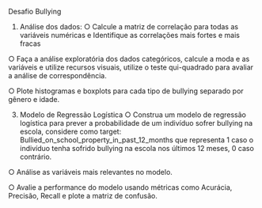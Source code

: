 Desafio Bullying
1.	Análise dos dados:
○	Calcule a matriz de correlação para todas as variáveis numéricas e Identifique as correlações mais fortes e mais fracas

○	Faça a análise exploratória dos dados categóricos, calcule a moda e as variáveis e utilize recursos visuais, utilize o teste qui-quadrado para avaliar a análise de correspondência.

○	Plote histogramas e boxplots para cada tipo de bullying separado por gênero e idade.

3. Modelo de Regressão Logística
○	Construa um modelo de regressão logística para prever a probabilidade de um indivíduo sofrer bullying na escola, considere como target: Bullied_on_school_property_in_past_12_months que representa 1 caso o indivíduo tenha sofrido bullying na escola nos últimos 12 meses, 0 caso contrário.

○	Análise as variáveis mais relevantes no modelo.

○	Avalie a performance do modelo usando métricas como Acurácia, Precisão, Recall e plote a matriz de confusão.
